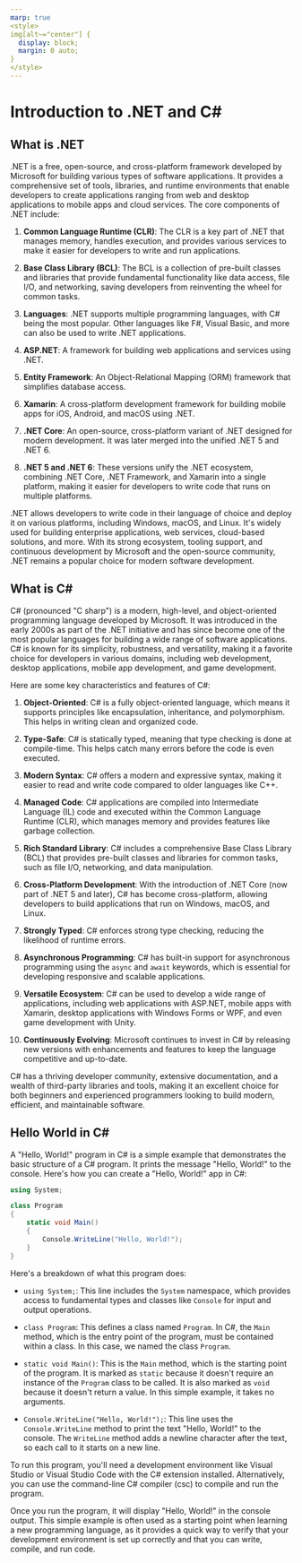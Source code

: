 ```yaml
---
marp: true
<style>
img[alt~="center"] {
  display: block;
  margin: 0 auto;
}
</style>
---
```


# Introduction to .NET and C#

## What is .NET

.NET is a free, open-source, and cross-platform framework developed by Microsoft for building various types of software applications. It provides a comprehensive set of tools, libraries, and runtime environments that enable developers to create applications ranging from web and desktop applications to mobile apps and cloud services. The core components of .NET include:

1. **Common Language Runtime (CLR)**: The CLR is a key part of .NET that manages memory, handles execution, and provides various services to make it easier for developers to write and run applications.

2. **Base Class Library (BCL)**: The BCL is a collection of pre-built classes and libraries that provide fundamental functionality like data access, file I/O, and networking, saving developers from reinventing the wheel for common tasks.

3. **Languages**: .NET supports multiple programming languages, with C# being the most popular. Other languages like F#, Visual Basic, and more can also be used to write .NET applications.

4. **ASP.NET**: A framework for building web applications and services using .NET.

5. **Entity Framework**: An Object-Relational Mapping (ORM) framework that simplifies database access.

6. **Xamarin**: A cross-platform development framework for building mobile apps for iOS, Android, and macOS using .NET.

7. **.NET Core**: An open-source, cross-platform variant of .NET designed for modern development. It was later merged into the unified .NET 5 and .NET 6.

8. **.NET 5 and .NET 6**: These versions unify the .NET ecosystem, combining .NET Core, .NET Framework, and Xamarin into a single platform, making it easier for developers to write code that runs on multiple platforms.

.NET allows developers to write code in their language of choice and deploy it on various platforms, including Windows, macOS, and Linux. It's widely used for building enterprise applications, web services, cloud-based solutions, and more. With its strong ecosystem, tooling support, and continuous development by Microsoft and the open-source community, .NET remains a popular choice for modern software development.

## What is C#

C# (pronounced "C sharp") is a modern, high-level, and object-oriented programming language developed by Microsoft. It was introduced in the early 2000s as part of the .NET initiative and has since become one of the most popular languages for building a wide range of software applications. C# is known for its simplicity, robustness, and versatility, making it a favorite choice for developers in various domains, including web development, desktop applications, mobile app development, and game development.

Here are some key characteristics and features of C#:

1. **Object-Oriented**: C# is a fully object-oriented language, which means it supports principles like encapsulation, inheritance, and polymorphism. This helps in writing clean and organized code.

2. **Type-Safe**: C# is statically typed, meaning that type checking is done at compile-time. This helps catch many errors before the code is even executed.

3. **Modern Syntax**: C# offers a modern and expressive syntax, making it easier to read and write code compared to older languages like C++.

4. **Managed Code**: C# applications are compiled into Intermediate Language (IL) code and executed within the Common Language Runtime (CLR), which manages memory and provides features like garbage collection.

5. **Rich Standard Library**: C# includes a comprehensive Base Class Library (BCL) that provides pre-built classes and libraries for common tasks, such as file I/O, networking, and data manipulation.

6. **Cross-Platform Development**: With the introduction of .NET Core (now part of .NET 5 and later), C# has become cross-platform, allowing developers to build applications that run on Windows, macOS, and Linux.

7. **Strongly Typed**: C# enforces strong type checking, reducing the likelihood of runtime errors.

8. **Asynchronous Programming**: C# has built-in support for asynchronous programming using the `async` and `await` keywords, which is essential for developing responsive and scalable applications.

9. **Versatile Ecosystem**: C# can be used to develop a wide range of applications, including web applications with ASP.NET, mobile apps with Xamarin, desktop applications with Windows Forms or WPF, and even game development with Unity.

10. **Continuously Evolving**: Microsoft continues to invest in C# by releasing new versions with enhancements and features to keep the language competitive and up-to-date.

C# has a thriving developer community, extensive documentation, and a wealth of third-party libraries and tools, making it an excellent choice for both beginners and experienced programmers looking to build modern, efficient, and maintainable software.


## Hello World in C#

A "Hello, World!" program in C# is a simple example that demonstrates the basic structure of a C# program. It prints the message "Hello, World!" to the console. Here's how you can create a "Hello, World!" app in C#:

```csharp
using System;

class Program
{
    static void Main()
    {
        Console.WriteLine("Hello, World!");
    }
}
```

Here's a breakdown of what this program does:

- `using System;`: This line includes the `System` namespace, which provides access to fundamental types and classes like `Console` for input and output operations.

- `class Program`: This defines a class named `Program`. In C#, the `Main` method, which is the entry point of the program, must be contained within a class. In this case, we named the class `Program`.

- `static void Main()`: This is the `Main` method, which is the starting point of the program. It is marked as `static` because it doesn't require an instance of the `Program` class to be called. It is also marked as `void` because it doesn't return a value. In this simple example, it takes no arguments.

- `Console.WriteLine("Hello, World!");`: This line uses the `Console.WriteLine` method to print the text "Hello, World!" to the console. The `WriteLine` method adds a newline character after the text, so each call to it starts on a new line.

To run this program, you'll need a development environment like Visual Studio or Visual Studio Code with the C# extension installed. Alternatively, you can use the command-line C# compiler (csc) to compile and run the program.

Once you run the program, it will display "Hello, World!" in the console output. This simple example is often used as a starting point when learning a new programming language, as it provides a quick way to verify that your development environment is set up correctly and that you can write, compile, and run code.